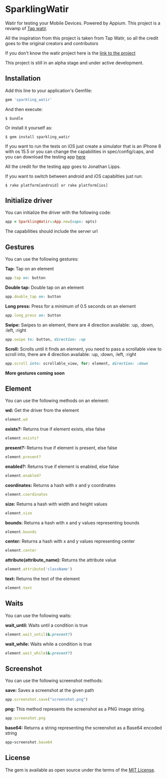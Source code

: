# SparklingWatir

Watir for testing your Mobile Devices. Powered by Appium.
This project is a revamp of [Tap watir](https://github.com/watir/tap_watir).

All the inspiration from this project is taken from Tap Watir, so all the credit goes
to the original creators and contributors

If you don't know the watir project here is the [link to the project](http://watir.com/)

This project is still in an alpha stage and under active development.

## Installation

Add this line to your application's Gemfile:

```ruby
gem 'sparkling_watir'
```

And then execute:

    $ bundle

Or install it yourself as:

    $ gem install sparkling_watir

If you want to run the tests on iOS just create a simulator that is an iPhone 8 with os 15.5 or you can change 
the capabilities in spec/config/caps, and you can download the testing app [here](https://github.com/cloudgrey-io/the-app/releases/tag/v1.10.0)

All the credit for the testing app goes to Jonathan Lipps.

If you want to switch between android and iOS capabilties just run:

    $ rake platform[android] or rake platform[ios]

## Initialize driver

You can initialize the driver with the following code:

```ruby
app = SparklingWatir::App.new(caps: opts)
```
The capabilities should include the server url

## Gestures

You can use the following gestures:

**Tap:** Tap on an element

```ruby
app.tap on: button
```

**Double tap:** Double tap on an element

```ruby
app.double_tap on: button
```

**Long press:** Press for a minimum of 0.5 seconds on an element

```ruby
app.long_press on: button
```

**Swipe:** Swipes to an element, there are 4 direction available: :up, :down, :left, :right

```ruby
app.swipe to: button, direction: :up
```

**Scroll:** Scrolls until it finds an element, you need to pass a scrollable view to scroll into, there are 4 direction available: :up, :down, :left, :right
```ruby
app.scroll into: scrollable_view, for: element, direction: :down
```


**More gestures coming soon**

## Element

You can use the following methods on an element:

**wd:** Get the driver from the element

```ruby
element.wd
```

**exists?:** Returns true if element exists, else false

```ruby
element.exists?
```

**present?:** Returns true if element is present, else false

```ruby
element.present?
```

**enabled?:** Returns true if element is enabled, else false

```ruby
element.enabled?
```

**coordinates:** Returns a hash with x and y coordinates

```ruby
element.coordinates
```

**size:** Returns a hash with width and height values

```ruby
element.size
```

**bounds:** Returns a hash with x and y values representing bounds

```ruby
element.bounds
```

**center:** Returns a hash with x and y values representing center

```ruby
element.center
```

**attribute(attribute_name):** Returns the attribute value

```ruby
element.attribute('className')
```

**text:** Returns the text of the element

```ruby
element.text
```

## Waits

You can use the following waits:

**wait_until:** Waits until a condition is true

```ruby
element.wait_until(&:present?)
```

**wait_while:** Waits while a condition is true

```ruby
element.wait_while(&:present?)
```

## Screenshot

You can use the following screenshot methods:

**save:** Saves a screenshot at the given path

```ruby
app.screenshot.save("screenshot.png")
```

**png:** This method represents the screenshot as a PNG image string.

```ruby
app.screenshot.png
```

**base64:** Returns a string representing the screenshot as a Base64 encoded string

```ruby
app-screenshot.base64
```


## License

The gem is available as open source under the terms of the [MIT License](https://opensource.org/licenses/MIT).
